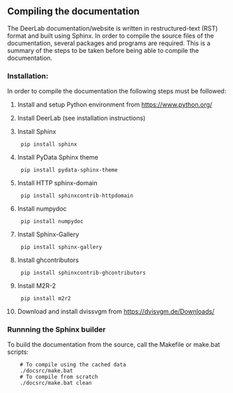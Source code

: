 ## Compiling the documentation

The DeerLab documentation/website is written in restructured-text (RST) format and built using Sphinx. In order to compile the source files of the documentation, several packages and programs are required. This is a summary of the steps to be taken before being able to compile the documentation.

### Installation:

In order to compile the documentation the following steps must be followed:

1) Install and setup Python environment from https://www.python.org/

2) Install DeerLab (see installation instructions)

3) Install Sphinx

        pip install sphinx

4) Install PyData Sphinx theme
    
        pip install pydata-sphinx-theme

5) Install HTTP sphinx-domain
    
        pip install sphinxcontrib-httpdomain

6) Install numpydoc
    
        pip install numpydoc

7) Install Sphinx-Gallery
    
        pip install sphinx-gallery
        
8) Install ghcontributors

        pip install sphinxcontrib-ghcontributors

9) Install M2R-2
    
        pip install m2r2

10) Download and install dvissvgm from https://dvisvgm.de/Downloads/
		
### Runnning the Sphinx builder

To build the documentation from the source, call the Makefile or make.bat scripts:

        # To compile using the cached data
        ./docsrc/make.bat    
        # To compile from scratch
        ./docsrc/make.bat clean    
